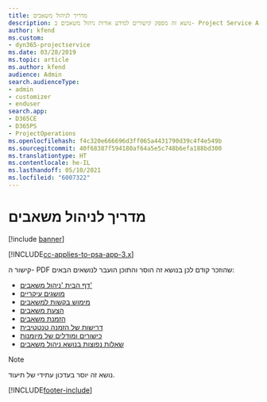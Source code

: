 ```yaml
---
title: מדריך לניהול משאבים
description: נושא זה מספק קישורים למידע אודות ניהול משאבים ב- Project Service Automation
author: kfend
ms.custom:
- dyn365-projectservice
ms.date: 03/28/2019
ms.topic: article
ms.author: kfend
audience: Admin
search.audienceType:
- admin
- customizer
- enduser
search.app:
- D365CE
- D365PS
- ProjectOperations
ms.openlocfilehash: f4c320e666696d3ff065a4431790d39c4f4e549b
ms.sourcegitcommit: 40f68387f594180af64a5e5c748b6efa188bd300
ms.translationtype: HT
ms.contentlocale: he-IL
ms.lasthandoff: 05/10/2021
ms.locfileid: "6007322"
---
```

# <a name="resource-management-guide"></a>מדריך לניהול משאבים

[!include [banner](../../includes/psa-now-project-operations.md)]

[!INCLUDE[cc-applies-to-psa-app-3.x](../../includes/cc-applies-to-psa-app-3x.md)]

קישור ה- PDF שהוזכר קודם לכן בנושא זה הוסר והתוכן הועבר לנושאים הבאים:

- [דף הבית 'ניהול משאבים'](../resource-management-home-page.md)
- [מושגים עיקריים](../reports-key-concepts.md)
- [מימוש בקשות למשאבים](../resource-management-fulfill-requests.md)
- [הצעת משאבים](../resource-management-propose-resources.md)
- [הזמנת משאבים](../resource-management-book-resources-scheduleboard.md)
- [דרישות של הזמנה טנטטיבית](../resource-management-softbook-requirements.md)
- [כישורים ומודלים של מיומנות](../resource-management-skills-proficiency.md)
- [שאלות נפוצות בנושא ניהול משאבים](../resource-management-faq.md)

> [!NOTE]
> נושא זה יוסר בעדכון עתידי של תיעוד. 


[!INCLUDE[footer-include](../../includes/footer-banner.md)]